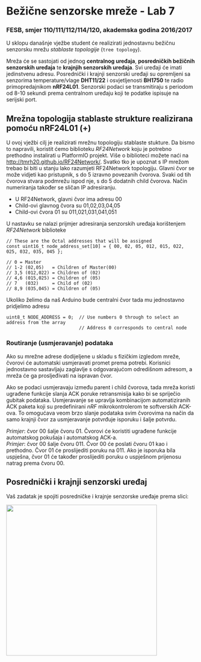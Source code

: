 # Bežične senzorske mreže - Lab 7

### FESB, smjer 110/111/112/114/120, akademska godina 2016/2017

U sklopu današnje vježbe student će realizirati jednostavnu bežičnu senzorsku mrežu *stablaste topologije* (``tree topology``).

Mreža će se sastojati od jednog **centralnog uređaja**, **posredničkih bežičnih senzorskih uređaja** te **krajnjih senzorskih uređaja**. Svi uređaji će imati jedinstvenu adresu. Posrednički i krajnji senzorski uređaji su opremljeni sa senzorima temperature/vlage **DHT11/22** i osvjetljenosti **BH1750** te radio primopredajnikom **nRF24L01**. Senzorski podaci se transmitiraju s periodom od 8-10 sekundi prema centralnom uređaju koji te podatke ispisuje na serijski port.

## Mrežna topologija stablaste strukture realizirana pomoću nRF24L01 (+)

U ovoj vježbi cilj je realizirati mrežnu topologiju stablaste stukture. Da bismo to napravili, koristit ćemo biblioteku *RF24Network* koju je potrebno prethodno instalirati u PlatformIO projekt. Više o biblioteci možete naći na  http://tmrh20.github.io/RF24Network/. Svatko tko je upoznat s IP mrežom trebao bi biti u stanju lako razumjeti RF24Network topologiju. Glavni čvor se može vidjeti kao pristupnik, s do 5 izravno povezanih čvorova. Svaki od tih čvorova stvara podmrežu ispod nje, s do 5 dodatnih child čvorova. Način numeriranja također se sličan IP adresiranju.

 - U RF24Network, glavni čvor ima adresu 00  
 - Child-ovi glavnog čvora su 01,02,03,04,05  
 - Child-ovi čvora 01 su 011,021,031,041,051  

U nastavku se nalazi prijmjer adresiranja senzorskih uređaja korištenjem *RF24Network* biblioteke 

``` arduino
// These are the Octal addresses that will be assigned
const uint16_t node_address_set[10] = { 00, 02, 05, 012, 015, 022, 025, 032, 035, 045 };

// 0 = Master
// 1-2 (02,05)   = Children of Master(00)
// 3,5 (012,022) = Children of (02)
// 4,6 (015,025) = Children of (05)
// 7   (032)     = Child of (02)
// 8,9 (035,045) = Children of (05)
```

Ukoliko želimo da naš Arduino bude centralni čvor tada mu jednostavno pridjelimo adresu

```ardiuno
uint8_t NODE_ADDRESS = 0;  // Use numbers 0 through to select an address from the array
                           // Address 0 corresponds to central node
```

### Routiranje (usmjeravanje) podataka

Ako su mrežne adrese dodijeljene u skladu s fizičkim izgledom mreže, čvorovi će automatski usmjeravati promet prema potrebi. Korisnici jednostavno sastavljaju zaglavlje s odgovarajućom odredišnom adresom, a mreža će ga prosljeđivati na ispravan čvor.

Ako se podaci usmjeravaju između parent i child čvorova, tada mreža koristi ugrađene funkcije slanja ACK poruke retransmisija kako bi se spriječio gubitak podataka. Usmjeravanje se upravlja kombinacijom automatiziranih ACK paketa koji su predefinirani *nRF* mikrokontrolerom te softverskih ACK-ova. To omogućava veom brzo slanje podataka svim čvorovima na način da samo krajnji čvor za usmjeravanje potvrđuje isporuku i šalje potvrdu.

*Primjer*: čvor 00 šalje čvoru 01. Čvorovi će koristiti ugrađene funkcije automatskog pokušaja i automatskog ACK-a.  
*Primjer*: čvor 00 šalje čvoru 011. Čvor 00 će poslati čvoru 01 kao i prethodno. Čvor 01 će proslijediti poruku na 011. Ako je isporuka bila uspješna, čvor 01 će također proslijediti poruku o uspješnom prijenosu natrag prema čvoru 00.

## Posrednički i krajnji senzorski uređaj

Vaš zadatak je spojiti posredničke i krajnje senzorske uređaje prema slici:

<img src="https://cloud.githubusercontent.com/assets/8695815/24838259/eed6ec80-1d44-11e7-8137-7fabad4a0e53.png" width="400px" />

